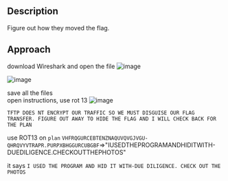 ## Description
Figure out how they moved the flag.
## Approach
download Wireshark and open the file
![image](https://github.com/Adarshredd/picoctf-writeups/assets/145366498/262ec026-ffc4-40e7-9fa8-09cc15c7ae5f)

![image](https://github.com/Adarshredd/picoctf-writeups/assets/145366498/ff234b83-8d23-4fef-b3f6-595f9a8f659f)

save all the files<br>
open instructions,
use rot 13
![image](https://github.com/Adarshredd/picoctf-writeups/assets/145366498/bb6867b5-2c41-480d-b2e5-657e9c43f245)

`TFTP DOES NT ENCRYPT OUR TRAFFIC SO WE MUST DISGUISE OUR FLAG TRANSFER. FIGURE OUT AWAY TO HIDE THE FLAG AND I WILL CHECK BACK FOR THE PLAN`

use ROT13 on `plan`
`VHFRQGURCEBTENZNAQUVQVGJVGU-QHRQVYVTRAPR.PURPXBHGGURCUBGBF`=>"IUSEDTHEPROGRAMANDHIDITWITH-DUEDILIGENCE.CHECKOUTTHEPHOTOS"

it says
`I USED THE PROGRAM AND HID IT WITH-DUE DILIGENCE. CHECK OUT THE PHOTOS`

